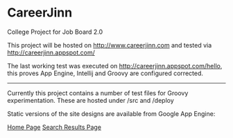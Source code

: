 CareerJinn
==========

College Project for Job Board 2.0

This project will be hosted on <a href="http://www.careerjinn.com">http://www.careerjinn.com</a> and tested via <a href="http://careerjinn.appspot.com/">http://careerjinn.appspot.com/</a>

The last working test was executed on  <a href="http://careerjinn.appspot.com/hello">http://careerjinn.appspot.com/hello</a>, this proves App Engine, Intellij and Groovy are configured corrected.

----

Currently this project contains a number of test files for Groovy experimentation.  These are hosted under /src and /deploy

Static versions of the site designs are available from Google App Engine:

<a href="http://careerjinn.appspot.com/home.html">Home Page</a>
<a href="http://careerjinn.appspot.com/search.html">Search Results Page</a>
